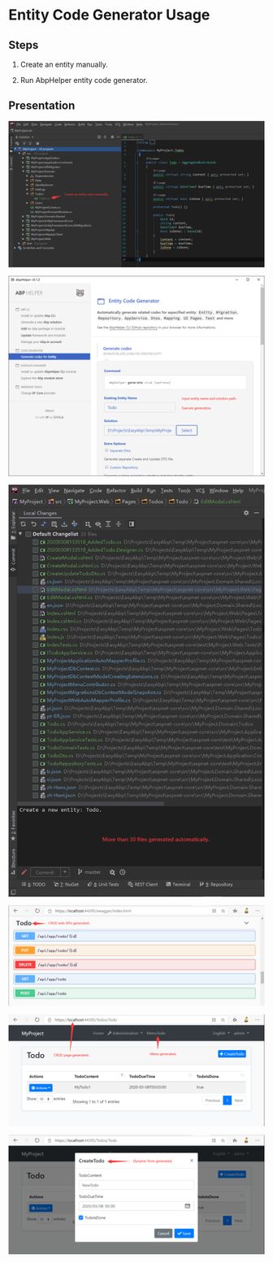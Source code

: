 # Entity Code Generator Usage

## Steps

1. Create an entity manually.

1. Run AbpHelper entity code generator.

## Presentation

![pic1](images/1.png)

![pic2](images/2.png)

![pic3](images/3.png)

![pic4](images/4.png)

![pic5](images/5.png)

![pic6](images/6.png)
